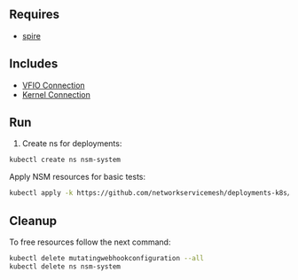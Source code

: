 ## Requires

- [spire](../spire)

## Includes

- [VFIO Connection](../use-cases/Vfio2Noop)
- [Kernel Connection](../use-cases/SriovKernel2Noop)

## Run

1. Create ns for deployments:
```bash
kubectl create ns nsm-system
```

Apply NSM resources for basic tests:
```bash
kubectl apply -k https://github.com/networkservicemesh/deployments-k8s/examples/sriov?ref=35e8f23c1a02dce93d342f44a397261ebd9df9f5
```

## Cleanup

To free resources follow the next command:
```bash
kubectl delete mutatingwebhookconfiguration --all
kubectl delete ns nsm-system
```
